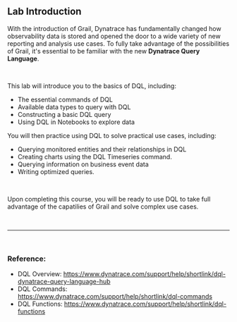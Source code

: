 ## Lab Introduction

With the introduction of Grail, Dynatrace has fundamentally changed how observability data is stored and opened the door to a wide variety of new reporting and analysis use cases.  To fully take advantage of the possibilities of Grail, it's essential to be familiar with the new **Dynatrace Query Language**.

<br>

This lab will introduce you to the basics of DQL, including:
- The essential commands of DQL
- Available data types to query with DQL
- Constructing a basic DQL query
- Using DQL in Notebooks to explore data

You will then practice using DQL to solve practical use cases, including:
- Querying monitored entities and their relationships in DQL
- Creating charts using the DQL Timeseries command.
- Querying information on business event data
- Writing optimized queries.

<br>

Upon completing this course, you will be ready to use DQL to take full advantage of the capatilies of Grail and solve complex use cases.

<br>

---
<br>

### Reference:
- DQL Overview: https://www.dynatrace.com/support/help/shortlink/dql-dynatrace-query-language-hub
- DQL Commands: https://www.dynatrace.com/support/help/shortlink/dql-commands
- DQL Functions: https://www.dynatrace.com/support/help/shortlink/dql-functions